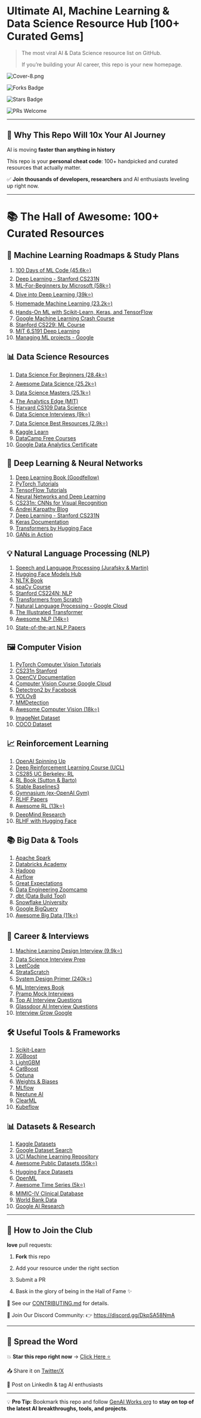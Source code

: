 # Ultimate AI, Machine Learning & Data Science Resource Hub [100+ Curated Gems]

> The most viral AI & Data Science resource list on GitHub.
> 
> 
> If you’re building your AI career, this repo is your new homepage.
> 

![Cover-8.png](img/Cover-8.png)

![Forks Badge](https://img.shields.io/github/forks/genai-works-org/awesome-ai-ds?style=social)

![Stars Badge](https://img.shields.io/github/stars/genai-works-org/awesome-ai-ds?style=social)

![PRs Welcome](https://img.shields.io/badge/PRs-Welcome-brightgreen.svg)

---

## 🌟 Why This Repo Will 10x Your AI Journey

AI is moving **faster than anything in history** 

This repo is your **personal cheat code**: 100+ handpicked and curated resources that actually matter.

✅ **Join thousands of developers, researchers** and AI enthusiasts leveling up right now.

---

# 📚 The Hall of Awesome: 100+ Curated Resources

## 🤖 Machine Learning Roadmaps & Study Plans

1. [100 Days of ML Code (45.6k⭐)](https://github.com/Avik-Jain/100-Days-Of-ML-Code)
2. [Deep Learning - Stanford CS231N](https://www.youtube.com/watch?v=vT1JzLTH4G4&list=PLSVEhWrZWDHQTBmWZufjxpw3s8sveJtnJ&index=2)
3. [ML-For-Beginners by Microsoft (58k⭐)](https://github.com/microsoft/ML-For-Beginners)
4. [Dive into Deep Learning (39k⭐)](https://github.com/d2l-ai/d2l-en)
5. [Homemade Machine Learning (23.2k⭐)](https://github.com/trekhleb/homemade-machine-learning)
6. [Hands-On ML with Scikit-Learn, Keras, and TensorFlow](https://github.com/ageron/handson-ml3)
7. [Google Machine Learning Crash Course](https://developers.google.com/machine-learning/crash-course)
8. [Stanford CS229: ML Course](http://cs229.stanford.edu/)
9. [MIT 6.S191 Deep Learning](http://introtodeeplearning.com/)
10. [Managing ML projects - Google](https://developers.google.com/machine-learning/crash-course)

## 📊 Data Science Resources

1. [Data Science For Beginners (28.4k⭐)](https://github.com/microsoft/Data-Science-For-Beginners)
2. [Awesome Data Science (25.2k⭐)](https://github.com/academic/awesome-datascience)
3. [Data Science Masters (25.1k⭐)](https://github.com/krishnaik06/Data-Science-Masters)
4. [The Analytics Edge (MIT)](https://ocw.mit.edu/courses/sloan-school-of-management/15-071-the-analytics-edge-spring-2017/)
5. [Harvard CS109 Data Science](http://cs109.github.io/2015/)
6. [Data Science Interviews (9k⭐)](https://github.com/alexeygrigorev/data-science-interviews)
7. [Data Science Best Resources (2.9k⭐)](https://github.com/datasciencemasters/go)
8. [Kaggle Learn](https://www.kaggle.com/learn)
9. [DataCamp Free Courses](https://www.datacamp.com/)
10. [Google Data Analytics Certificate](https://www.coursera.org/professional-certificates/google-data-analytics)

## 🧠 Deep Learning & Neural Networks

1. [Deep Learning Book (Goodfellow)](https://www.deeplearningbook.org/)
2. [PyTorch Tutorials](https://pytorch.org/tutorials/)
3. [TensorFlow Tutorials](https://www.tensorflow.org/tutorials)
4. [Neural Networks and Deep Learning](http://neuralnetworksanddeeplearning.com/)
5. [CS231n: CNNs for Visual Recognition](http://cs231n.stanford.edu/)
6. [Andrej Karpathy Blog](https://karpathy.github.io/)
7. [Deep Learning - Stanford CS231N](https://www.youtube.com/watch?v=vT1JzLTH4G4&list=PLSVEhWrZWDHQTBmWZufjxpw3s8sveJtnJ&index=2)
8. [Keras Documentation](https://keras.io/)
9. [Transformers by Hugging Face](https://huggingface.co/transformers/)
10. [GANs in Action](https://www.manning.com/books/gans-in-action)

## 💡 Natural Language Processing (NLP)

1. [Speech and Language Processing (Jurafsky & Martin)](https://web.stanford.edu/~jurafsky/slp3/)
2. [Hugging Face Models Hub](https://huggingface.co/models)
3. [NLTK Book](https://www.nltk.org/book/)
4. [spaCy Course](https://course.spacy.io/en/)
5. [Stanford CS224N: NLP](http://web.stanford.edu/class/cs224n/)
6. [Transformers from Scratch](https://peterbloem.nl/blog/transformers)
7. [Natural Language Processing - Google Cloud](https://docs.fast.ai/nlp.html)
8. [The Illustrated Transformer](http://jalammar.github.io/illustrated-transformer/)
9. [Awesome NLP (14k⭐)](https://github.com/keon/awesome-nlp)
10. [State-of-the-art NLP Papers](https://paperswithcode.com/area/natural-language-processing)

## 🖼️ Computer Vision

1. [PyTorch Computer Vision Tutorials](https://pytorch.org/tutorials/beginner/transfer_learning_tutorial.html)
2. [CS231n Stanford](http://cs231n.stanford.edu/)
3. [OpenCV Documentation](https://docs.opencv.org/)
4. [Computer Vision Course Google Cloud](https://www.cloudskillsboost.google/course_templates/18)
5. [Detectron2 by Facebook](https://github.com/facebookresearch/detectron2)
6. [YOLOv8](https://github.com/ultralytics/ultralytics)
7. [MMDetection](https://github.com/open-mmlab/mmdetection)
8. [Awesome Computer Vision (18k⭐)](https://github.com/jbhuang0604/awesome-computer-vision)
9. [ImageNet Dataset](http://www.image-net.org/)
10. [COCO Dataset](https://cocodataset.org/)

## 📈 Reinforcement Learning

1. [OpenAI Spinning Up](https://spinningup.openai.com/)
2. [Deep Reinforcement Learning Course (UCL)](https://www.davidsilver.uk/teaching/)
3. [CS285 UC Berkeley: RL](http://rail.eecs.berkeley.edu/deeprlcourse/)
4. [RL Book (Sutton & Barto)](http://incompleteideas.net/book/the-book.html)
5. [Stable Baselines3](https://github.com/DLR-RM/stable-baselines3)
6. [Gymnasium (ex-OpenAI Gym)](https://github.com/Farama-Foundation/Gymnasium)
7. [RLHF Papers](https://huggingface.co/papers)
8. [Awesome RL (13k⭐)](https://github.com/aikorea/awesome-rl)
9. [DeepMind Research](https://www.deepmind.com/research)
10. [RLHF with Hugging Face](https://huggingface.co/blog/rlhf)

## 📚 Big Data & Tools

1. [Apache Spark](https://spark.apache.org/)
2. [Databricks Academy](https://academy.databricks.com/)
3. [Hadoop](https://hadoop.apache.org/)
4. [Airflow](https://airflow.apache.org/)
5. [Great Expectations](https://greatexpectations.io/)
6. [Data Engineering Zoomcamp](https://github.com/DataTalksClub/data-engineering-zoomcamp)
7. [dbt (Data Build Tool)](https://docs.getdbt.com/)
8. [Snowflake University](https://www.snowflake.com/snowflake-university/)
9. [Google BigQuery](https://cloud.google.com/bigquery)
10. [Awesome Big Data (11k⭐)](https://github.com/onurakpolat/awesome-bigdata)

## 💼 Career & Interviews

1. [Machine Learning Design Interview (9.9k⭐)](https://github.com/alexeygrigorev/ml-design-interview)
2. [Data Science Interview Prep](https://towardsdatascience.com/top-50-machine-learning-interview-questions-80f806bae9df)
3. [LeetCode](https://leetcode.com/)
4. [StrataScratch](https://www.stratascratch.com/)
5. [System Design Primer (240k⭐)](https://github.com/donnemartin/system-design-primer)
6. [ML Interviews Book](https://huyenchip.com/ml-interviews-book/)
7. [Pramp Mock Interviews](https://www.pramp.com/)
8. [Top AI Interview Questions](http://www.gainlo.co/#!/)
9. [Glassdoor AI Interview Questions](https://www.glassdoor.com/)
10. [Interview Grow Google](https://grow.google/intl/es/)

## 🛠️ Useful Tools & Frameworks

1. [Scikit-Learn](https://scikit-learn.org/)
2. [XGBoost](https://xgboost.readthedocs.io/)
3. [LightGBM](https://lightgbm.readthedocs.io/)
4. [CatBoost](https://catboost.ai/)
5. [Optuna](https://optuna.org/)
6. [Weights & Biases](https://wandb.ai/)
7. [MLflow](https://mlflow.org/)
8. [Neptune AI](https://neptune.ai/)
9. [ClearML](https://clear.ml/)
10. [Kubeflow](https://www.kubeflow.org/)

## 📊 Datasets & Research

1. [Kaggle Datasets](https://www.kaggle.com/datasets)
2. [Google Dataset Search](https://datasetsearch.research.google.com/)
3. [UCI Machine Learning Repository](https://archive.ics.uci.edu/ml/index.php)
4. [Awesome Public Datasets (55k⭐)](https://github.com/awesomedata/awesome-public-datasets)
5. [Hugging Face Datasets](https://huggingface.co/datasets)
6. [OpenML](https://www.openml.org/)
7. [Awesome Time Series (5k⭐)](https://github.com/terryum/awesome-time-series-analysis)
8. [MIMIC-IV Clinical Database](https://physionet.org/content/mimiciv/2.0/)
9. [World Bank Data](https://data.worldbank.org/)
10. [Google AI Research](https://ai.google/research/)

---
## 🤝 How to Join the Club

**love** pull requests:

1. **Fork** this repo

2. Add your resource under the right section

3. Submit a PR

4. Bask in the glory of being in the Hall of Fame ✨

📖 See our [CONTRIBUTING.md](./CONTRIBUTING.md) for details.

💬 Join Our Discord Community: 👉 https://discord.gg/DkpSA58NmA

---

## 📢 Spread the Word

💥 **Star this repo right now** → [Click Here ⭐](https://github.com/genai-works-org/awesome-ai-ds/stargazers)

📤 Share it on [Twitter/X](https://twitter.com/intent/tweet?text=Check%20out%20this%20awesome%20AI%20%26%20Data%20Science%20resource%20list%21%20https%3A%2F%2Fgithub.com%2Fgenai-works-org%2Fawesome-ai-ds)

📢 Post on LinkedIn & tag AI enthusiasts

---

💡 **Pro Tip:** Bookmark this repo and follow [GenAI Works org](https://github.com/genai-works-org) to **stay on top of the latest AI breakthroughs, tools, and projects**.
